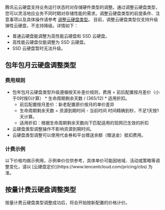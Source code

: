 腾讯云云硬盘支持业务运行状态时对存储硬件类型的调整。通过调整云硬盘类型，您可以灵活地应业务不同时期对存储性能的需求。调整云硬盘类型的前提条件、注意事项以及具体操作请参考 [调整云硬盘类型](https://intl.cloud.tencent.com/document/product/362/50096)。
目前，调整云硬盘类型仅支持升级弹性云硬盘，不支持降级。详情如下：
- 普通云硬盘能调整为高性能云硬盘和 SSD 云硬盘。
- 高性能云硬盘仅能调整为 SSD 云硬盘。
- SSD 云硬盘暂时无法升级。

## 包年包月云硬盘调整类型
### 费用规则
- 包年包月云硬盘类型升级遵循按天补差价规则，费用 = 前后配置按月差价（小于0时按0计算） * 生命周期剩余天数 / (365/12) * 适用折扣。
  - 前后配置按月差价：新老配置原价按月的单价差异
  - 生命周期剩余天数 = 资源到期时间 - 当前时间
    时间精确到秒，不足1天按1天计算。
  - 适用折扣：根据生命周期剩余天数向下匹配适用的现网已生效的折扣
- 云硬盘类型调整操作不影响资源到期时间。
- 云硬盘类型调整可以使用代金券和平台赠送余额（赠送金）抵扣费用。

### 计费示例

<dx-alert infotype="explain" title="">
以下价格均做示例用，示例单价仅供参考，具体单价可能因地域、活动或策略等调整变化，请以 [云硬盘定价](https://www.tencentcloud.com/pricing/cbs) 为准。
</dx-alert>





## 按量计费云硬盘调整类型
按量计费云硬盘类型调整成功后，将会开始按新配置的价格计价。


